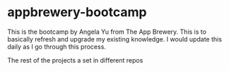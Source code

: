 # appbrewery-bootcamp

This is the bootcamp by Angela Yu from The App Brewery.
This is to basically refresh and upgrade my existing knowledge. I would update this daily as I go through this process.

The rest of the projects a set in different repos
